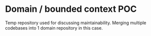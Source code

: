 # Domain / bounded context POC
Temp repository used for discussing maintainability. Merging multiple codebases into 1 domain repository in this case. 
